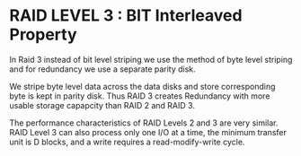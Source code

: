 # RAID LEVEL 3 : BIT Interleaved Property

In Raid 3 instead of bit level striping we use the method of byte level striping and for redundancy we use a separate parity disk. 
[](../../assets/images/RAID3.png)

We stripe byte level data across the data disks and store corresponding byte is kept in parity disk. 
Thus RAID 3 creates Redundancy with more usable storage capapcity than RAID 2 and RAID 3.

The performance characteristics of RAID Levels 2 and 3 are very similar. RAID
Level 3 can also process only one I/O at a time, the minimum transfer unit is
D blocks, and a write requires a read-modify-write cycle.